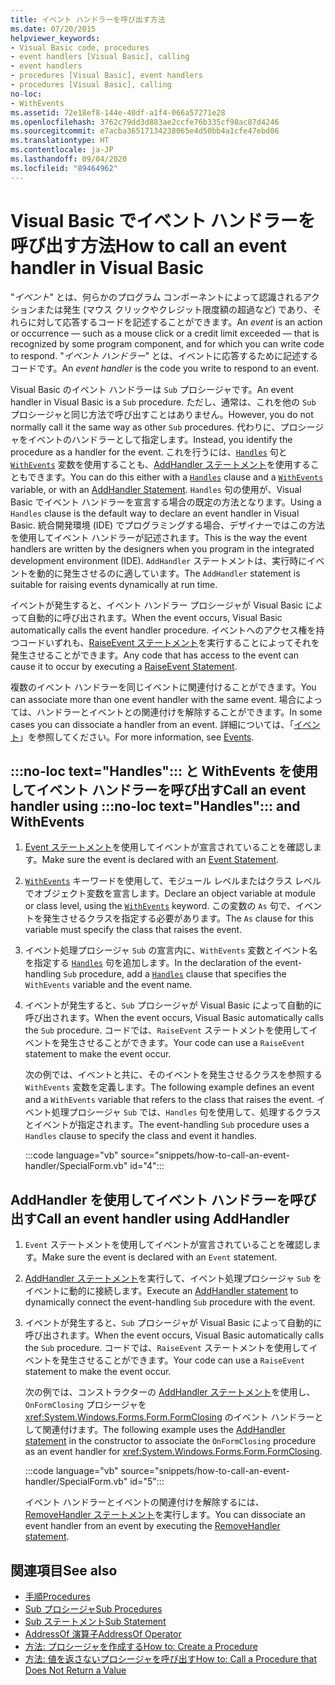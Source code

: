 ```yaml
---
title: イベント ハンドラーを呼び出す方法
ms.date: 07/20/2015
helpviewer_keywords:
- Visual Basic code, procedures
- event handlers [Visual Basic], calling
- event handlers
- procedures [Visual Basic], event handlers
- procedures [Visual Basic], calling
no-loc:
- WithEvents
ms.assetid: 72e18ef8-144e-40df-a1f4-066a57271e28
ms.openlocfilehash: 3762c79dd3d883ae2ccfe76b335cf98ac87d4246
ms.sourcegitcommit: e7acba36517134238065e4d50bb4a1cfe47ebd06
ms.translationtype: HT
ms.contentlocale: ja-JP
ms.lasthandoff: 09/04/2020
ms.locfileid: "89464962"
---
```

# <a name="how-to-call-an-event-handler-in-visual-basic"></a><span data-ttu-id="8dc30-102">Visual Basic でイベント ハンドラーを呼び出す方法</span><span class="sxs-lookup"><span data-stu-id="8dc30-102">How to call an event handler in Visual Basic</span></span>

<span data-ttu-id="8dc30-103">"*イベント*" とは、何らかのプログラム コンポーネントによって認識されるアクションまたは発生 (マウス クリックやクレジット限度額の超過など) であり、それらに対して応答するコードを記述することができます。</span><span class="sxs-lookup"><span data-stu-id="8dc30-103">An *event* is an action or occurrence — such as a mouse click or a credit limit exceeded — that is recognized by some program component, and for which you can write code to respond.</span></span> <span data-ttu-id="8dc30-104">"*イベント ハンドラー*" とは、イベントに応答するために記述するコードです。</span><span class="sxs-lookup"><span data-stu-id="8dc30-104">An *event handler* is the code you write to respond to an event.</span></span>

<span data-ttu-id="8dc30-105">Visual Basic のイベント ハンドラーは `Sub` プロシージャです。</span><span class="sxs-lookup"><span data-stu-id="8dc30-105">An event handler in Visual Basic is a `Sub` procedure.</span></span> <span data-ttu-id="8dc30-106">ただし、通常は、これを他の `Sub` プロシージャと同じ方法で呼び出すことはありません。</span><span class="sxs-lookup"><span data-stu-id="8dc30-106">However, you do not normally call it the same way as other `Sub` procedures.</span></span> <span data-ttu-id="8dc30-107">代わりに、プロシージャをイベントのハンドラーとして指定します。</span><span class="sxs-lookup"><span data-stu-id="8dc30-107">Instead, you identify the procedure as a handler for the event.</span></span> <span data-ttu-id="8dc30-108">これを行うには、[`Handles`](../../../language-reference/statements/handles-clause.md) 句と [`WithEvents`](../../../language-reference/modifiers/withevents.md) 変数を使用することも、[AddHandler ステートメント](../../../language-reference/statements/addhandler-statement.md)を使用することもできます。</span><span class="sxs-lookup"><span data-stu-id="8dc30-108">You can do this either with a [`Handles`](../../../language-reference/statements/handles-clause.md) clause and a [`WithEvents`](../../../language-reference/modifiers/withevents.md) variable, or with an [AddHandler Statement](../../../language-reference/statements/addhandler-statement.md).</span></span> <span data-ttu-id="8dc30-109">`Handles` 句の使用が、Visual Basic でイベント ハンドラーを宣言する場合の既定の方法となります。</span><span class="sxs-lookup"><span data-stu-id="8dc30-109">Using a `Handles` clause is the default way to declare an event handler in Visual Basic.</span></span> <span data-ttu-id="8dc30-110">統合開発環境 (IDE) でプログラミングする場合、デザイナーではこの方法を使用してイベント ハンドラーが記述されます。</span><span class="sxs-lookup"><span data-stu-id="8dc30-110">This is the way the event handlers are written by the designers when you program in the integrated development environment (IDE).</span></span> <span data-ttu-id="8dc30-111">`AddHandler` ステートメントは、実行時にイベントを動的に発生させるのに適しています。</span><span class="sxs-lookup"><span data-stu-id="8dc30-111">The `AddHandler` statement is suitable for raising events dynamically at run time.</span></span>

<span data-ttu-id="8dc30-112">イベントが発生すると、イベント ハンドラー プロシージャが Visual Basic によって自動的に呼び出されます。</span><span class="sxs-lookup"><span data-stu-id="8dc30-112">When the event occurs, Visual Basic automatically calls the event handler procedure.</span></span> <span data-ttu-id="8dc30-113">イベントへのアクセス権を持つコードいずれも、[RaiseEvent ステートメント](../../../language-reference/statements/raiseevent-statement.md)を実行することによってそれを発生させることができます。</span><span class="sxs-lookup"><span data-stu-id="8dc30-113">Any code that has access to the event can cause it to occur by executing a [RaiseEvent Statement](../../../language-reference/statements/raiseevent-statement.md).</span></span>

<span data-ttu-id="8dc30-114">複数のイベント ハンドラーを同じイベントに関連付けることができます。</span><span class="sxs-lookup"><span data-stu-id="8dc30-114">You can associate more than one event handler with the same event.</span></span> <span data-ttu-id="8dc30-115">場合によっては、ハンドラーとイベントとの関連付けを解除することができます。</span><span class="sxs-lookup"><span data-stu-id="8dc30-115">In some cases you can dissociate a handler from an event.</span></span> <span data-ttu-id="8dc30-116">詳細については、「[イベント](../events/index.md)」を参照してください。</span><span class="sxs-lookup"><span data-stu-id="8dc30-116">For more information, see [Events](../events/index.md).</span></span>

## <a name="call-an-event-handler-using-no-loc-texthandles-and-no-locwithevents"></a><span data-ttu-id="8dc30-117">:::no-loc text="Handles"::: と WithEvents を使用してイベント ハンドラーを呼び出す</span><span class="sxs-lookup"><span data-stu-id="8dc30-117">Call an event handler using :::no-loc text="Handles"::: and WithEvents</span></span>

1. <span data-ttu-id="8dc30-118">[Event ステートメント](../../../language-reference/statements/event-statement.md)を使用してイベントが宣言されていることを確認します。</span><span class="sxs-lookup"><span data-stu-id="8dc30-118">Make sure the event is declared with an [Event Statement](../../../language-reference/statements/event-statement.md).</span></span>

2. <span data-ttu-id="8dc30-119">[`WithEvents`](../../../language-reference/modifiers/withevents.md) キーワードを使用して、モジュール レベルまたはクラス レベルでオブジェクト変数を宣言します。</span><span class="sxs-lookup"><span data-stu-id="8dc30-119">Declare an object variable at module or class level, using the [`WithEvents`](../../../language-reference/modifiers/withevents.md) keyword.</span></span> <span data-ttu-id="8dc30-120">この変数の `As` 句で、イベントを発生させるクラスを指定する必要があります。</span><span class="sxs-lookup"><span data-stu-id="8dc30-120">The `As` clause for this variable must specify the class that raises the event.</span></span>

3. <span data-ttu-id="8dc30-121">イベント処理プロシージャ `Sub` の宣言内に、`WithEvents` 変数とイベント名を指定する [`Handles`](../../../language-reference/statements/handles-clause.md) 句を追加します。</span><span class="sxs-lookup"><span data-stu-id="8dc30-121">In the declaration of the event-handling `Sub` procedure, add a [`Handles`](../../../language-reference/statements/handles-clause.md) clause that specifies the `WithEvents` variable and the event name.</span></span>

4. <span data-ttu-id="8dc30-122">イベントが発生すると、`Sub` プロシージャが Visual Basic によって自動的に呼び出されます。</span><span class="sxs-lookup"><span data-stu-id="8dc30-122">When the event occurs, Visual Basic automatically calls the `Sub` procedure.</span></span> <span data-ttu-id="8dc30-123">コードでは、`RaiseEvent` ステートメントを使用してイベントを発生させることができます。</span><span class="sxs-lookup"><span data-stu-id="8dc30-123">Your code can use a `RaiseEvent` statement to make the event occur.</span></span>

    <span data-ttu-id="8dc30-124">次の例では、イベントと共に、そのイベントを発生させるクラスを参照する `WithEvents` 変数を定義します。</span><span class="sxs-lookup"><span data-stu-id="8dc30-124">The following example defines an event and a `WithEvents` variable that refers to the class that raises the event.</span></span> <span data-ttu-id="8dc30-125">イベント処理プロシージャ `Sub` では、`Handles` 句を使用して、処理するクラスとイベントが指定されます。</span><span class="sxs-lookup"><span data-stu-id="8dc30-125">The event-handling `Sub` procedure uses a `Handles` clause to specify the class and event it handles.</span></span>

    :::code language="vb" source="snippets/how-to-call-an-event-handler/SpecialForm.vb" id="4":::

## <a name="call-an-event-handler-using-addhandler"></a><span data-ttu-id="8dc30-126">AddHandler を使用してイベント ハンドラーを呼び出す</span><span class="sxs-lookup"><span data-stu-id="8dc30-126">Call an event handler using AddHandler</span></span>

1. <span data-ttu-id="8dc30-127">`Event` ステートメントを使用してイベントが宣言されていることを確認します。</span><span class="sxs-lookup"><span data-stu-id="8dc30-127">Make sure the event is declared with an `Event` statement.</span></span>

2. <span data-ttu-id="8dc30-128">[AddHandler ステートメント](../../../language-reference/statements/addhandler-statement.md)を実行して、イベント処理プロシージャ `Sub` をイベントに動的に接続します。</span><span class="sxs-lookup"><span data-stu-id="8dc30-128">Execute an [AddHandler statement](../../../language-reference/statements/addhandler-statement.md) to dynamically connect the event-handling `Sub` procedure with the event.</span></span>

3. <span data-ttu-id="8dc30-129">イベントが発生すると、`Sub` プロシージャが Visual Basic によって自動的に呼び出されます。</span><span class="sxs-lookup"><span data-stu-id="8dc30-129">When the event occurs, Visual Basic automatically calls the `Sub` procedure.</span></span> <span data-ttu-id="8dc30-130">コードでは、`RaiseEvent` ステートメントを使用してイベントを発生させることができます。</span><span class="sxs-lookup"><span data-stu-id="8dc30-130">Your code can use a `RaiseEvent` statement to make the event occur.</span></span>

    <span data-ttu-id="8dc30-131">次の例では、コンストラクターの [AddHandler ステートメント](../../../language-reference/statements/addhandler-statement.md)を使用し、`OnFormClosing` プロシージャを <xref:System.Windows.Forms.Form.FormClosing> のイベント ハンドラーとして関連付けます。</span><span class="sxs-lookup"><span data-stu-id="8dc30-131">The following example uses the [AddHandler statement](../../../language-reference/statements/addhandler-statement.md) in the constructor to associate the `OnFormClosing` procedure as an event handler for <xref:System.Windows.Forms.Form.FormClosing>.</span></span>

    :::code language="vb" source="snippets/how-to-call-an-event-handler/SpecialForm.vb" id="5":::

    <span data-ttu-id="8dc30-132">イベント ハンドラーとイベントの関連付けを解除するには、[RemoveHandler ステートメント](../../../language-reference/statements/removehandler-statement.md)を実行します。</span><span class="sxs-lookup"><span data-stu-id="8dc30-132">You can dissociate an event handler from an event by executing the [RemoveHandler statement](../../../language-reference/statements/removehandler-statement.md).</span></span>

## <a name="see-also"></a><span data-ttu-id="8dc30-133">関連項目</span><span class="sxs-lookup"><span data-stu-id="8dc30-133">See also</span></span>

- [<span data-ttu-id="8dc30-134">手順</span><span class="sxs-lookup"><span data-stu-id="8dc30-134">Procedures</span></span>](index.md)
- [<span data-ttu-id="8dc30-135">Sub プロシージャ</span><span class="sxs-lookup"><span data-stu-id="8dc30-135">Sub Procedures</span></span>](sub-procedures.md)
- [<span data-ttu-id="8dc30-136">Sub ステートメント</span><span class="sxs-lookup"><span data-stu-id="8dc30-136">Sub Statement</span></span>](../../../language-reference/statements/sub-statement.md)
- [<span data-ttu-id="8dc30-137">AddressOf 演算子</span><span class="sxs-lookup"><span data-stu-id="8dc30-137">AddressOf Operator</span></span>](../../../language-reference/operators/addressof-operator.md)
- [<span data-ttu-id="8dc30-138">方法: プロシージャを作成する</span><span class="sxs-lookup"><span data-stu-id="8dc30-138">How to: Create a Procedure</span></span>](how-to-create-a-procedure.md)
- [<span data-ttu-id="8dc30-139">方法: 値を返さないプロシージャを呼び出す</span><span class="sxs-lookup"><span data-stu-id="8dc30-139">How to: Call a Procedure that Does Not Return a Value</span></span>](how-to-call-a-procedure-that-does-not-return-a-value.md)
